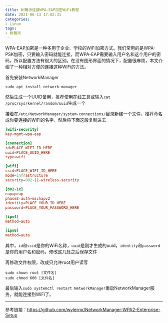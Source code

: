 ```yaml
---
title: 树莓派连接WPA-EAP加密WiFi教程
date: 2021-06-13 17:02:31
categories:
- Linux
tags:
- 树莓派
---
```

WPA-EAP加密是一种多用于企业、学校的WiFi加密方式。我们常用的是WPA-PSK加密，只要输入密码就能连接，而WPA-EAP需要输入用户名和这个用户的密码，所以配置方法有很大的区别。在没有图形界面的情况下，配置很麻烦，本文介绍了一种相对方便的连接这种WiFi的方法。

<!-- more -->

首先安装NetworkManager

```
sudo apt install network-manager
```

然后生成一个UUID备用，推荐使用[在线工具](https://www.uuidgenerator.net/)或输入`cat /proc/sys/kernel/random/uuid`生成一个

接着在`/etc/NetworkManager/system-connections/`目录新建一个文件，推荐命名成你要连接的WiFi的名字，然后将下面这段复制进去

```conf
[wifi-security]
key-mgmt=wpa-eap

[connection]
id=PLACE_WIFI_ID_HERE
uuid=PLACE_UUID_HERE
type=wifi

[wifi]
ssid=PLACE_WIFI_ID_HERE
mode=infrastructure
security=802-11-wireless-security

[802-1x]
eap=peap
phase2-auth=mschapv2
identity=PLACE_YOUR_ID_HERE
password=PLACE_YOUR_PASSWORD_HERE

[ipv4]
method=auto

[ipv6]
method=auto
```

其中，`id`和`ssid`是你的WiFi名称，`uuid`是刚才生成的uuid，`identity`和`password`是你的用户名和密码，修改这几处之后保存文件

再修改文件权限，改成只允许root用户读写

```
sudo chown root [文件名]
sudo chmod 600 [文件名]
```

最后输入`sudo systemctl restart NetworkManager`重启NetworkManager服务，就能连接到WiFi了。

---

参考链接：https://github.com/wylermr/NetworkManager-WPA2-Enterprise-Setup
